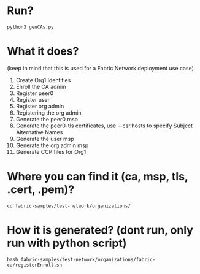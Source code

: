# Run?
```
python3 genCAs.py
```

# What it does?

(keep in mind that this is used for a Fabric Network deployment use case)

1. Create Org1 Identities
2. Enroll the CA admin
3. Register peer0
4. Register user
5. Register org admin
6. Registering the org admin
7. Generate the peer0 msp
8. Generate the peer0-tls certificates, use --csr.hosts to specify Subject Alternative Names
9. Generate the user msp
10. Generate the org admin msp
11. Generate CCP files for Org1

# Where you can find it (ca, msp, tls, .cert, .pem)?

```
cd fabric-samples/test-network/organizations/
```

# How it is generated? (dont run, only run with python script)
```
bash fabric-samples/test-network/organizations/fabric-ca/registerEnroll.sh
```